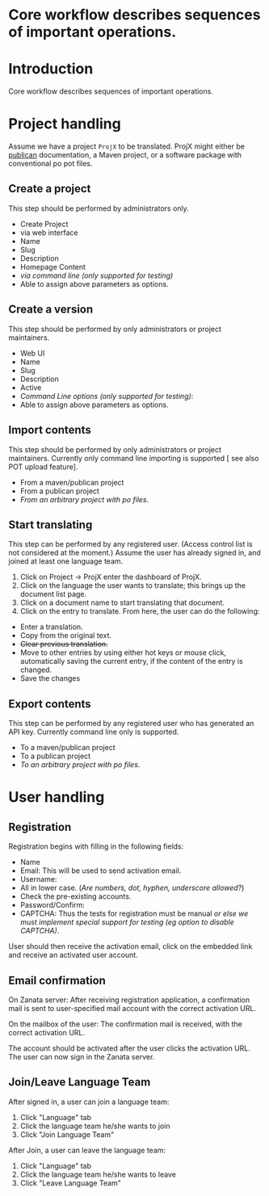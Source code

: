 # Core workflow describes sequences of important operations.

# Introduction

Core workflow describes sequences of important operations.

# Project handling

Assume we have a project <code>ProjX</code> to be translated.
ProjX might either be [publican](http://fedoraproject.org/wiki/DocsProject/Publican) documentation,
a Maven project, or a software package with conventional po pot files.

## Create a project

This step should be performed by administrators only.

- Create Project
- via web interface
- Name
- Slug
- Description
- Homepage Content
- *via command line (only supported for testing)*
- Able to assign above parameters as options.

## Create a version

This step should be performed by only administrators or project maintainers.
- Web UI
- Name
- Slug
- Description
- Active
- *Command Line options (only supported for testing)*:
- Able to assign above parameters as options.

## Import contents

This step should be performed by only administrators or project maintainers.
Currently only command line importing is supported [ see also POT upload feature].

- From a maven/publican project
- From a publican project
- *From an arbitrary project with po files*.

## Start translating

This step can be performed by any registered user. (Access control list is not considered at the moment.)
Assume the user has already signed in, and joined at least one language team.

1. Click on Project -> ProjX enter the dashboard of ProjX.
1. Click on the language the user wants to translate; this brings up the document list page.
1. Click on a document name to start translating that document.
1. Click on the entry to translate. From here, the user can do the following:
- Enter a translation.
- Copy from the original text.
- ~~Clear previous translation.~~
- Move to other entries by using either hot keys or mouse click, automatically saving the current entry,
       if the content of the entry is changed.
- Save the changes
 

## Export contents

This step can be performed by any registered user who has generated an API key. Currently command line only is supported.
- To a maven/publican project
- To a publican project
- *To an arbitrary project with po files*.

# User handling

## Registration

Registration begins with filling in the following fields:
- Name
- Email: This will be used to send activation email.
- Username:
- All in lower case. (*Are numbers, dot, hyphen, underscore allowed?*)
- Check the pre-existing accounts.
- Password/Confirm:
- CAPTCHA: Thus the tests for registration must be manual *or else we must implement special support for testing (eg option to disable CAPTCHA)*.

User should then receive the activation email, click on the embedded link and receive an activated user account.

## Email confirmation

On Zanata server: After receiving registration application, 
a confirmation mail is sent to user-specified mail account
with the correct activation URL.

On the mailbox of the user: The confirmation mail is received,
with the correct activation URL.

The account should be activated after the user clicks the activation URL.
The user can now sign in the Zanata server.

## Join/Leave Language Team

After signed in, a user can join a language team:
1. Click "Language" tab
1. Click the language team he/she wants to join
1. Click "Join Language Team"

After Join, a user can leave the language team:
1. Click "Language" tab
1. Click the language team he/she wants to leave
1. Click "Leave Language Team"